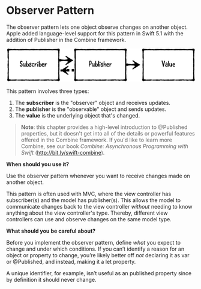 # Observer Pattern

The observer pattern lets one object observe changes on another object. Apple added language-level support for this pattern in Swift 5.1 with the addition of Publisher in the Combine framework.

![img92](https://raw.githubusercontent.com/CainLuo/DesignPatterns/main/Images/img92.png)

This pattern involves three types:

1. The **subscriber** is the "observer" object and receives updates.
2. The **publisher** is the "observable" object and sends updates.
3. The **value** is the underlying object that's changed.

> **Note**: this chapter provides a high-level introduction to @Published properties, but it doesn't get into all of the details or powerful features offered in the Combine framework. If you'd like to learn more Combine, see our book *Combine: Asynchronous Programming with Swift* (http://bit.ly/swift-combine).

**When should you use it?**

Use the observer pattern whenever you want to receive changes made on another object.

This pattern is often used with MVC, where the view controller has subscriber(s) and the model has publisher(s). This allows the model to communicate changes back to the view controller *without* needing to know anything about the view controller's type. Thereby, different view controllers can use and observe changes on the same model type.

**What should you be careful about?**

Before you implement the observer pattern, define *what* you expect to change and under which conditions. If you can’t identify a reason for an object or property to change, you’re likely better off *not* declaring it as var or @Published, and instead, making it a let property.

A unique identifier, for example, isn’t useful as an published property since by definition it should never change.